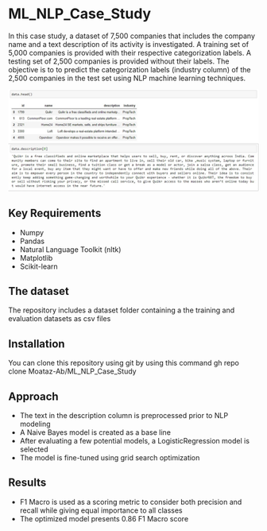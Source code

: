 # ML_NLP_Case_Study

In this case study, a dataset of 7,500 companies that includes the company name and a text description of its activity is investigated. 
A training set of 5,000 companies is provided with their respective categorization labels. A testing set of 2,500 companies is provided without their labels. 
The objective is to to predict the categorization labels (industry column) of the 2,500 companies in the test set using NLP machine learning techniques.

![](dataset/data_example.jpg)

## Key Requirements
- Numpy
- Pandas
- Natural Language Toolkit (nltk)
- Matplotlib
- Scikit-learn

## The dataset
The repository includes a dataset folder containing a the training and evaluation datasets as csv files

## Installation
You can clone this repository using git by using this command
gh repo clone Moataz-Ab/ML_NLP_Case_Study

## Approach
- The text in the description column is preprocessed prior to NLP modeling
- A Naive Bayes model is created as a base line
- After evaluating a few potential models, a LogisticRegression model is selected
- The model is fine-tuned using grid search optimization

## Results
- F1 Macro is used as a scoring metric to consider both precision and recall while giving equal importance to all classes
- The optimized model presents 0.86 F1 Macro score

